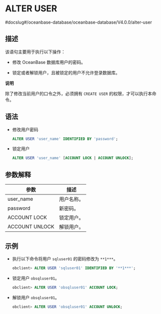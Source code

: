 ALTER USER 
===============================
#docslug#/oceanbase-database/oceanbase-database/V4.0.0/alter-user


描述 
-----------------------

该语句主要用于执行以下操作：

* 修改 OceanBase 数据库用户的密码。

  

* 锁定或者解锁用户，且被锁定的用户不允许登录数据库。

  



**说明**



除了修改当前用户的口令之外，必须拥有 `CREATE USER` 的权限，才可以执行本命令。

语法 
-----------------------

* 修改用户密码

  ```sql
  ALTER USER 'user_name' IDENTIFIED BY 'password';
  ```

  

* 锁定用户

  ```sql
  ALTER USER 'user_name' [ACCOUNT LOCK | ACCOUNT UNLOCK];
  ```

  




参数解释 
-------------------------



|     **参数**     | **描述** |
|----------------|--------|
| user_name      | 用户名称。  |
| password       | 新密码。   |
| ACCOUNT LOCK   | 锁定用户。  |
| ACCOUNT UNLOCK | 解锁用户。  |



示例 
-----------------------

* 执行以下命令将用户 `sqluser01` 的密码修改为 `**1***`。

  ```sql
  obclient> ALTER USER 'sqluser01' IDENTIFIED BY '**1***';
  ```

  

* 锁定用户 `obsqluser01`。

  ```sql
  obclient> ALTER USER 'obsqluser01' ACCOUNT LOCK;
  ```

  

* 解锁用户 `obsqluser01`。

  ```sql
  obclient> ALTER USER 'obsqluser01' ACCOUNT UNLOCK;
  ```

  



